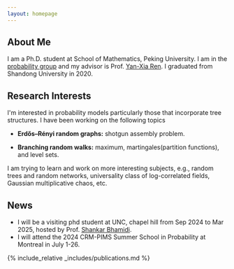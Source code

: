```yaml
---
layout: homepage
---
```


## About Me
I am a Ph.D. student at School of Mathematics, Peking University. I am in the [probability group](https://pkuprobability.com) and my advisor is Prof. [Yan-Xia Ren](https://www.math.pku.edu.cn/teachers/renyx/indexE.htm). I graduated from Shandong University in 2020. 

## Research Interests

I'm interested in probability models particularly those that incorporate tree structures. I have been working on the following topics 

- **Erdős–Rényi random graphs:** shotgun assembly problem.

- **Branching random walks:** maximum, martingales(partition functions), and level sets.

I am trying to learn and work on more interesting subjects, e.g., random trees and random networks, universality class of log-correlated fields, Gaussian multiplicative chaos, etc.

## News
- I will be a visiting phd student at UNC, chapel hill from Sep 2024 to Mar 2025, hosted by Prof. [Shankar Bhamidi](https://shankarbhamidi.web.unc.edu). 
- I will attend the 2024 CRM-PIMS Summer School in Probability at Montreal in July 1-26.


 {% include_relative _includes/publications.md %}



